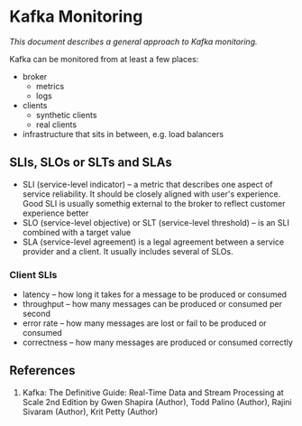 # Kafka Monitoring

_This document describes a general approach to Kafka monitoring._

Kafka can be monitored from at least a few places:

- broker
	- metrics
	- logs
- clients
	- synthetic clients
	- real clients
- infrastructure that sits in between, e.g. load balancers

## SLIs, SLOs or SLTs and SLAs

- SLI (service-level indicator) – a metric that describes one aspect of service reliability. It should be closely
  aligned with user's experience. Good SLI is usually somethig external to the broker to reflect customer experience
  better
- SLO (service-level objective) or SLT (service-level threshold) – is an SLI combined with a target value
- SLA (service-level agreement) is a legal agreement between a service provider and a client. It usually includes
  several of SLOs.

### Client SLIs

- latency – how long it takes for a message to be produced or consumed
- throughput – how many messages can be produced or consumed per second
- error rate – how many messages are lost or fail to be produced or consumed
- correctness – how many messages are produced or consumed correctly


## References

1. Kafka: The Definitive Guide: Real-Time Data and Stream Processing at Scale 2nd Edition by Gwen Shapira (Author), Todd
   Palino (Author), Rajini Sivaram (Author), Krit Petty (Author)

